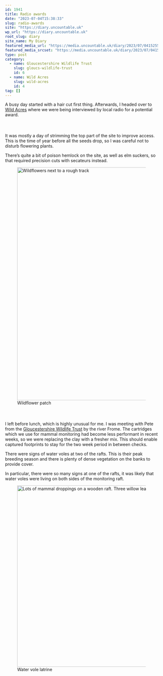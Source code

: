 ```yaml
---
id: 1941
title: Radio awards
date: "2023-07-04T15:38:33"
slug: radio-awards
site: "https://diary.uncountable.uk"
wp_url: "https://diary.uncountable.uk"
root_slug: diary
site_name: My Diary
featured_media_url: "https://media.uncountable.uk/diary/2023/07/04152557/IMG20230704120824.webp"
featured_media_srcset: "https://media.uncountable.uk/diary/2023/07/04152557/IMG20230704120824-300x173.webp 300w, https://media.uncountable.uk/diary/2023/07/04152557/IMG20230704120824-1024x589.webp 1024w, https://media.uncountable.uk/diary/2023/07/04152557/IMG20230704120824-150x150.webp 150w, https://media.uncountable.uk/diary/2023/07/04152557/IMG20230704120824-640x368.webp 640w, https://media.uncountable.uk/diary/2023/07/04152557/IMG20230704120824.webp 2000w"
type: post
category:
  - name: Gloucestershire Wildlife Trust
    slug: gloucs-wildlife-trust
    id: 6
  - name: Wild Acres
    slug: wild-acres
    id: 4
tag: []
---
```



<p>A busy day started with a hair cut first thing.  Afterwards, I headed over to <a href="https://wildacres.org.uk/">Wild Acres</a> where we were being interviewed by local radio for a potential award.  </p>


<style>.kb-row-layout-id_4da07f-e3 > .kt-row-column-wrap{align-content:start;}:where(.kb-row-layout-id_4da07f-e3 > .kt-row-column-wrap) > .wp-block-kadence-column{justify-content:start;}.kb-row-layout-id_4da07f-e3 > .kt-row-column-wrap{column-gap:var(--global-kb-gap-md, 2rem);row-gap:var(--global-kb-gap-md, 2rem);padding-top:var(--global-kb-spacing-sm, 1.5rem);padding-bottom:var(--global-kb-spacing-sm, 1.5rem);grid-template-columns:repeat(2, minmax(0, 1fr));}.kb-row-layout-id_4da07f-e3 > .kt-row-layout-overlay{opacity:0.30;}@media all and (max-width: 1024px){.kb-row-layout-id_4da07f-e3 > .kt-row-column-wrap{grid-template-columns:repeat(2, minmax(0, 1fr));}}@media all and (max-width: 767px){.kb-row-layout-id_4da07f-e3 > .kt-row-column-wrap{grid-template-columns:minmax(0, 1fr);}.kb-row-layout-id_4da07f-e3 > .kt-row-column-wrap > .wp-block-kadence-column:nth-of-type(1){order:2;}.kb-row-layout-id_4da07f-e3 > .kt-row-column-wrap > .wp-block-kadence-column:nth-of-type(2){order:1;}.kb-row-layout-id_4da07f-e3 > .kt-row-column-wrap > .wp-block-kadence-column:nth-of-type(3){order:12;}.kb-row-layout-id_4da07f-e3 > .kt-row-column-wrap > .wp-block-kadence-column:nth-of-type(4){order:11;}.kb-row-layout-id_4da07f-e3 > .kt-row-column-wrap > .wp-block-kadence-column:nth-of-type(5){order:22;}.kb-row-layout-id_4da07f-e3 > .kt-row-column-wrap > .wp-block-kadence-column:nth-of-type(6){order:21;}.kb-row-layout-id_4da07f-e3 > .kt-row-column-wrap > .wp-block-kadence-column:nth-of-type(7){order:32;}.kb-row-layout-id_4da07f-e3 > .kt-row-column-wrap > .wp-block-kadence-column:nth-of-type(8){order:31;}}</style><div class="kb-row-layout-wrap kb-row-layout-id_4da07f-e3 alignnone wp-block-kadence-rowlayout"><div class="kt-row-column-wrap kt-has-2-columns kt-row-layout-equal kt-tab-layout-inherit kt-mobile-layout-row kt-row-valign-top">
<style>.kadence-column_89001e-df > .kt-inside-inner-col,.kadence-column_89001e-df > .kt-inside-inner-col:before{border-top-left-radius:0px;border-top-right-radius:0px;border-bottom-right-radius:0px;border-bottom-left-radius:0px;}.kadence-column_89001e-df > .kt-inside-inner-col{column-gap:var(--global-kb-gap-sm, 1rem);}.kadence-column_89001e-df > .kt-inside-inner-col{flex-direction:column;}.kadence-column_89001e-df > .kt-inside-inner-col > .aligncenter{width:100%;}.kadence-column_89001e-df > .kt-inside-inner-col:before{opacity:0.3;}.kadence-column_89001e-df{position:relative;}@media all and (max-width: 1024px){.kadence-column_89001e-df > .kt-inside-inner-col{flex-direction:column;justify-content:center;}}@media all and (max-width: 767px){.kadence-column_89001e-df > .kt-inside-inner-col{flex-direction:column;justify-content:center;}}</style>
<div class="wp-block-kadence-column kadence-column_89001e-df"><div class="kt-inside-inner-col">
<p>It was mostly a day of strimming the top part of the site to improve access.  This is the time of year before all the seeds drop, so I was careful not to disturb flowering plants.</p>



<p>There&#8217;s quite a bit of poison hemlock on the site, as well as elm suckers, so that required precision cuts with secateurs instead.</p>
</div></div>


<style>.kadence-column_1f7b02-f8 > .kt-inside-inner-col,.kadence-column_1f7b02-f8 > .kt-inside-inner-col:before{border-top-left-radius:0px;border-top-right-radius:0px;border-bottom-right-radius:0px;border-bottom-left-radius:0px;}.kadence-column_1f7b02-f8 > .kt-inside-inner-col{column-gap:var(--global-kb-gap-sm, 1rem);}.kadence-column_1f7b02-f8 > .kt-inside-inner-col{flex-direction:column;}.kadence-column_1f7b02-f8 > .kt-inside-inner-col > .aligncenter{width:100%;}.kadence-column_1f7b02-f8 > .kt-inside-inner-col:before{opacity:0.3;}.kadence-column_1f7b02-f8{position:relative;}@media all and (max-width: 1024px){.kadence-column_1f7b02-f8 > .kt-inside-inner-col{flex-direction:column;justify-content:center;}}@media all and (max-width: 767px){.kadence-column_1f7b02-f8 > .kt-inside-inner-col{flex-direction:column;justify-content:center;}}</style>
<div class="wp-block-kadence-column kadence-column_1f7b02-f8"><div class="kt-inside-inner-col">
<figure class="wp-block-image size-large"><img loading="lazy" decoding="async" width="1024" height="768" src="https://media.uncountable.uk/diary/2023/07/04152556/IMG20230704120903-1024x768.webp" alt="Wildflowers next to a rough track" class="wp-image-1943" srcset="https://media.uncountable.uk/diary/2023/07/04152556/IMG20230704120903-1024x768.webp 1024w, https://media.uncountable.uk/diary/2023/07/04152556/IMG20230704120903-300x225.webp 300w, https://media.uncountable.uk/diary/2023/07/04152556/IMG20230704120903-640x480.webp 640w, https://media.uncountable.uk/diary/2023/07/04152556/IMG20230704120903.webp 2000w" sizes="auto, (max-width: 1024px) 100vw, 1024px" /><figcaption class="wp-element-caption">Wildflower patch</figcaption></figure>
</div></div>

</div></div>


<p>I left before lunch, which is highly unusual for me.  I was meeting with Pete from the <a href="https://www.gloucestershirewildlifetrust.co.uk/volunteer">Gloucestershire Wildlife Trust</a> by the river Frome.  The cartridges which we use for mammal monitoring had become less performant in recent weeks, so we were replacing the clay with a fresher mix.  This should enable captured footprints to stay for the two week period in between checks.</p>



<p>There were signs of water voles at two of the rafts.  This is their peak breeding season and there is plenty of dense vegetation on the banks to provide cover.</p>



<p>In particular, there were so many signs at one of the rafts, it was likely that water voles were living on both sides of the monitoring raft.</p>



<figure class="wp-block-image size-large"><img loading="lazy" decoding="async" width="1024" height="598" src="https://media.uncountable.uk/diary/2023/07/04152555/IMG20230704132849-1024x598.webp" alt="Lots of mammal droppings on a wooden raft. Three willow leaves in the foreground" class="wp-image-1942" srcset="https://media.uncountable.uk/diary/2023/07/04152555/IMG20230704132849-1024x598.webp 1024w, https://media.uncountable.uk/diary/2023/07/04152555/IMG20230704132849-300x175.webp 300w, https://media.uncountable.uk/diary/2023/07/04152555/IMG20230704132849-640x373.webp 640w, https://media.uncountable.uk/diary/2023/07/04152555/IMG20230704132849.webp 2000w" sizes="auto, (max-width: 1024px) 100vw, 1024px" /><figcaption class="wp-element-caption">Water vole latrine</figcaption></figure>
